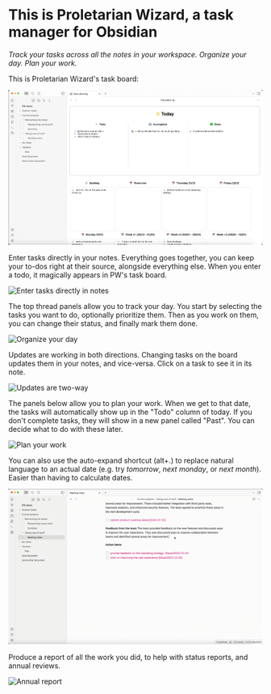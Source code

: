# This is Proletarian Wizard, a task manager for Obsidian

_Track your tasks across all the notes in your workspace. Organize your day. Plan your work._

This is Proletarian Wizard's task board:

![Task board](./doc/img/board.jpg)

Enter tasks directly in your notes. Everything goes together, you can keep your to-dos right at their source, alongside everything else. When you enter a todo, it magically appears in PW's task board.

![Enter tasks directly in notes](./doc/img/tasks_in_notes.gif)

The top thread panels allow you to track your day. You start by selecting the tasks you want to do, optionally prioritize them. Then as you work on them, you can change their status, and finally mark them done.

![Organize your day](./doc/img/organize_day.gif)

Updates are working in both directions. Changing tasks on the board updates them in your notes, and vice-versa. Click on a task to see it in its note.

![Updates are two-way](./doc/img/two_way_updates.gif)

The panels below allow you to plan your work. When we get to that date, the tasks will automatically show up in the "Todo" column of today. If you don't complete tasks, they will show in a new panel called "Past". You can decide what to do with these later.

![Plan your work](./doc/img/plan_work.gif)

You can also use the auto-expand shortcut (alt+.) to replace natural language to an actual date (e.g. try _tomorrow_, _next monday_, or _next month_). Easier than having to calculate dates.

![Auto-expand due days](./doc/img/expand_due_date.gif)

Produce a report of all the work you did, to help with status reports, and annual reviews.

![Annual report](./doc/img/report.gif)
